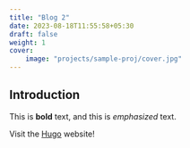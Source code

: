 ```yaml
---
title: "Blog 2"
date: 2023-08-18T11:55:58+05:30
draft: false
weight: 1
cover:
    image: "projects/sample-proj/cover.jpg"
---
```


## Introduction

This is **bold** text, and this is *emphasized* text.

Visit the [Hugo](https://gohugo.io) website!